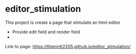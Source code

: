 # editor_stimulation
This project is create a page that stimulate an html editor
- Provide edit field and render field
-
Link to page: https://thienntt2205.github.io/editor_stimulation/
